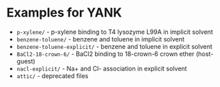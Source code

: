 # Examples for YANK

* `p-xylene/` - p-xylene binding to T4 lysozyme L99A in implicit solvent
* `benzene-toluene/` - benzene and toluene in implicit solvent
* `benzene-toluene-explicit/` - benzene and toluene in explicit solvent
* `BaCl2-18-crown-6/` - BaCl2 binding to 18-crown-6 crown ether (host-guest)
* `nacl-explicit/` - Na+ and Cl- association in explicit solvent
* `attic/` - deprecated files